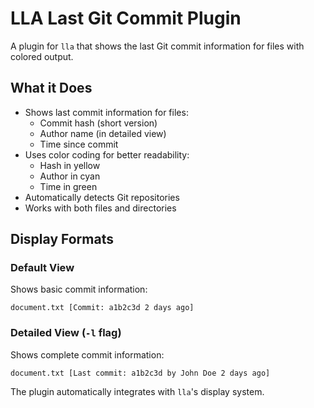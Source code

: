 # LLA Last Git Commit Plugin

A plugin for `lla` that shows the last Git commit information for files with colored output.

## What it Does

- Shows last commit information for files:
  - Commit hash (short version)
  - Author name (in detailed view)
  - Time since commit
- Uses color coding for better readability:
  - Hash in yellow
  - Author in cyan
  - Time in green
- Automatically detects Git repositories
- Works with both files and directories

## Display Formats

### Default View

Shows basic commit information:

```
document.txt [Commit: a1b2c3d 2 days ago]
```

### Detailed View (`-l` flag)

Shows complete commit information:

```
document.txt [Last commit: a1b2c3d by John Doe 2 days ago]
```

The plugin automatically integrates with `lla`'s display system.

